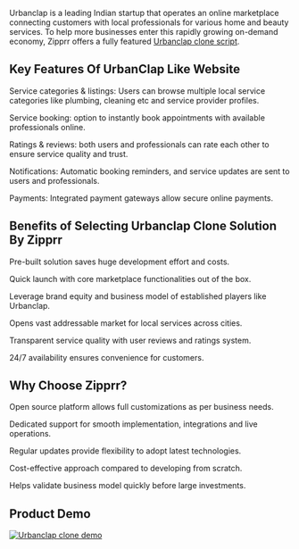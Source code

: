 Urbanclap is a leading Indian startup that operates an online marketplace connecting customers with local professionals for various home and beauty services. To help more businesses enter this rapidly growing on-demand economy, Zipprr offers a fully featured <a href="https://zipprr.com/category/urbanclap-clone/">Urbanclap clone script</a>.

<h2><b>Key Features Of UrbanClap Like Website</b></h2>

Service categories & listings: Users can browse multiple local service categories like plumbing, cleaning etc and service provider profiles.

Service booking: option to instantly book appointments with available professionals online.

Ratings & reviews: both users and professionals can rate each other to ensure service quality and trust.

Notifications: Automatic booking reminders, and service updates are sent to users and professionals.

Payments: Integrated payment gateways allow secure online payments.

<h2><b>Benefits of Selecting Urbanclap Clone Solution By Zipprr</b></h2>

Pre-built solution saves huge development effort and costs.

Quick launch with core marketplace functionalities out of the box.

Leverage brand equity and business model of established players like Urbanclap.

Opens vast addressable market for local services across cities.

Transparent service quality with user reviews and ratings system.

24/7 availability ensures convenience for customers.

<h2><b>Why Choose Zipprr?</b></h2>

Open source platform allows full customizations as per business needs.

Dedicated support for smooth implementation, integrations and live operations.

Regular updates provide flexibility to adopt latest technologies.

Cost-effective approach compared to developing from scratch.

Helps validate business model quickly before large investments.

<h2><b>Product Demo</b></h2>

[![Urbanclap clone demo](https://i.imgur.com/iJNHn7s.jpg)](https://youtu.be/aJvIPMtnhVU)
